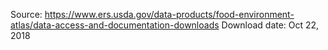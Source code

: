Source: https://www.ers.usda.gov/data-products/food-environment-atlas/data-access-and-documentation-downloads
Download date: Oct 22, 2018
